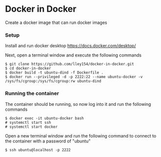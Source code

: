 # Docker in Docker
Create a docker image that can run docker images

### Setup
Install and run docker desktop https://docs.docker.com/desktop/ 

Next, open a terminal window and execute the following commands
```
$ git clone https://github.com/lley154/docker-in-docker.git
$ cd docker-in-docker
$ docker build -t ubuntu-dind -f Dockerfile .
$ docker run --privileged -d -p 2222:22 --name ubuntu-docker -v /sys/fs/cgroup:/sys/fs/cgroup:rw ubuntu-dind
```

### Running the container
The container should be running, so now log into it and run the following commands
```
$ docker exec -it ubuntu-docker bash
# systemctl start ssh
# systemctl start docker
```

Open a new terminal window and run the following command to connect to the container with a password of "ubuntu"
```
$ ssh ubuntu@localhost -p 2222
```



